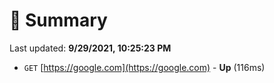 # 📖 Summary
Last updated: **9/29/2021, 10:25:23 PM**

- `GET` [https://google.com](https://google.com) - **Up** (116ms)
